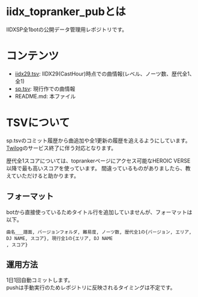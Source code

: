 # iidx_topranker_pubとは
IIDXSP全1botの公開データ管理用レポジトリです。

# コンテンツ
- [iidx29.tsv](https://github.com/dj-kata/iidx_topranker_pub/blob/main/iidx29.tsv): IIDX29(CastHour)時点での曲情報(レベル、ノーツ数、歴代全1、全1)
- [sp.tsv](https://github.com/dj-kata/iidx_topranker_pub/blob/main/sp.tsv): 現行作での曲情報
- README.md: 本ファイル

# TSVについて
sp.tsvのコミット履歴から曲追加や全1更新の履歴を追えるようにしています。  
[Twilog](https://twilog.org/iidx_topranker)のサービス終了に伴う対応となります。

歴代全1スコアについては、toprankerページにアクセス可能なHEROIC VERSE以降で最も高いスコアを使っています。
間違っているものがありましたら、教えていただけると助かります。

## フォーマット
botから直接使っているためタイトル行を追加していませんが、フォーマットは以下。
```
曲名___譜面, バージョンフォルダ, 難易度, ノーツ数, 歴代全1の{バージョン, エリア, DJ NAME, スコア}, 現行全1の{エリア, DJ NAME
, スコア}
```

## 運用方法
1日1回自動コミットします。  
pushは手動実行のためレポジトリに反映されるタイミングは不定です。

